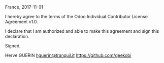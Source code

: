 France, 2017-11-01

I hereby agree to the terms of the Odoo Individual Contributor License
Agreement v1.0.

I declare that I am authorized and able to make this agreement and sign this
declaration.

Signed,

Herve GUERIN hguerin@tranquil.it https://github.com/geekobi


